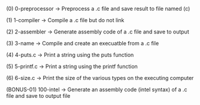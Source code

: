 (0) 0-preprocessor -> Preprocess a .c file and save result to file named (c)

(1) 1-compiler -> Compile a .c file but do not link

(2) 2-assembler -> Generate assembly code of a .c file and save to output

(3) 3-name -> Compile and create an execuatble from a .c file

(4) 4-puts.c -> Print a string using the puts function

(5) 5-printf.c -> Print a string using the printf function

(6) 6-size.c -> Print the size of the various types on the executing computer

(BONUS-01) 100-intel -> Generate an assembly code (intel syntax) of a .c file and save to output file



